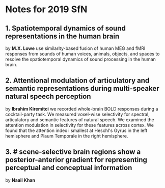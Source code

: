 # Notes for 2019 SfN
## 1. Spatiotemporal dynamics of sound representations in the human brain
by **M.X. Lowe**
use similarity-based fusion of human MEG and fMRI responses from sounds of human voices, animals, objects, and spaces to resolve the spatiotemporal dynamics of sound processing in the human brain.

## 2. Attentional modulation of articulatory and semantic representations during multi-speaker natural speech perception
by **Ibrahim Kiremitci**
we recorded whole-brain BOLD responses during a cocktail-party task. We measured voxel-wise selectivity for spectral, articulatory and semantic features of natural speech. We examined the attention modulation in selectivity for these features across cortex. We found that the attention index i smallest at Heschl's Gyrus in the left hemisphere and Plaum Temporale in the right hemisphere.

## 3. # scene-selective brain regions show a posterior-anterior gradient for representing perceptual and conceptual information
by **Naail Khan**
